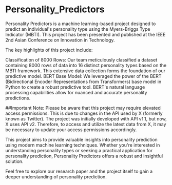 # Personality_Predictors
Personality Predictors is a machine learning-based project designed to predict an individual's personality type using the Myers-Briggs Type Indicator (MBTI). This project has been presented and published at the IEEE 2nd Asian Conference on Innovation in Technology.

The key highlights of this project include:

Classification of 8000 Rows: Our team meticulously classified a dataset containing 8000 rows of data into 16 distinct personality types based on the MBTI framework. This extensive data collection forms the foundation of our predictive model.
BERT Base Model: We leveraged the power of the BERT (Bidirectional Encoder Representations from Transformers) base model in Python to create a robust predictive tool. BERT's natural language processing capabilities allow for nuanced and accurate personality predictions.

##Important Note: Please be aware that this project may require elevated access permissions. This is due to changes in the API used by X (formerly known as Twitter). The project was initially developed with API v1.1, but now, X uses API v2. Therefore, to access and utilize the latest data from X, it may be necessary to update your access permissions accordingly.

This project aims to provide valuable insights into personality prediction using modern machine learning techniques. Whether you're interested in understanding personality types or seeking a practical application for personality prediction, Personality Predictors offers a robust and insightful solution.

Feel free to explore our research paper and the project itself to gain a deeper understanding of personality prediction.
